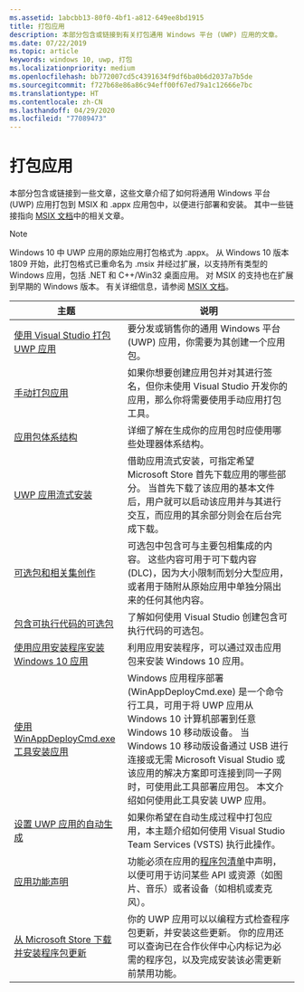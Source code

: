 ```yaml
---
ms.assetid: 1abcbb13-80f0-4bf1-a812-649ee8bd1915
title: 打包应用
description: 本部分包含或链接到有关打包通用 Windows 平台 (UWP) 应用的文章。
ms.date: 07/22/2019
ms.topic: article
keywords: windows 10, uwp, 打包
ms.localizationpriority: medium
ms.openlocfilehash: bb772007cd5c4391634f9df6ba0b6d2037a7b5de
ms.sourcegitcommit: f727b68e86a86c94eff00f67ed79a1c12666e7bc
ms.translationtype: HT
ms.contentlocale: zh-CN
ms.lasthandoff: 04/29/2020
ms.locfileid: "77089473"
---
```

# <a name="packaging-apps"></a>打包应用

本部分包含或链接到一些文章，这些文章介绍了如何将通用 Windows 平台 (UWP) 应用打包到 MSIX 和 .appx 应用包中，以便进行部署和安装。 其中一些链接指向 [MSIX 文档](https://docs.microsoft.com/windows/msix/)中的相关文章。

> [!NOTE]
> Windows 10 中 UWP 应用的原始应用打包格式为 .appx。 从 Windows 10 版本 1809 开始，此打包格式已重命名为 .msix 并经过扩展，以支持所有类型的 Windows 应用，包括 .NET 和 C++/Win32 桌面应用。 对 MSIX 的支持也在扩展到早期的 Windows 版本。 有关详细信息，请参阅 [MSIX 文档](https://docs.microsoft.com/windows/msix/)。

| 主题 | 说明 |
|-------|-------------|
| [使用 Visual Studio 打包 UWP 应用](/windows/msix/package/packaging-uwp-apps) | 要分发或销售你的通用 Windows 平台 (UWP) 应用，你需要为其创建一个应用包。 |
| [手动打包应用](/windows/msix/package/manual-packaging-root) | 如果你想要创建应用包并对其进行签名，但你未使用 Visual Studio 开发你的应用，那么你将需要使用手动应用打包工具。 |
| [应用包体系结构](/windows/msix/package/device-architecture) | 详细了解在生成你的应用包时应使用哪些处理器体系结构。 |
| [UWP 应用流式安装](/windows/msix/package/streaming-install) | 借助应用流式安装，可指定希望 Microsoft Store 首先下载应用的哪些部分。 当首先下载了该应用的基本文件后，用户就可以启动该应用并与其进行交互，而应用的其余部分则会在后台完成下载。 |
| [可选包和相关集创作](/windows/msix/package/optional-packages) | 可选包中包含可与主要包相集成的内容。 这些内容可用于可下载内容 (DLC)，因为大小限制而划分大型应用，或者用于随附从原始应用中单独分隔出来的任何其他内容。 |
| [包含可执行代码的可选包](/windows/msix/package/optional-packages-with-executable-code) | 了解如何使用 Visual Studio 创建包含可执行代码的可选包。 |
| [使用应用安装程序安装 Windows 10 应用](/windows/msix/app-installer/app-installer-root) | 利用应用安装程序，可以通过双击应用包来安装 Windows 10 应用。 |
| [使用 WinAppDeployCmd.exe 工具安装应用](install-universal-windows-apps-with-the-winappdeploycmd-tool.md) | Windows 应用程序部署 (WinAppDeployCmd.exe) 是一个命令行工具，可用于将 UWP 应用从 Windows 10 计算机部署到任意 Windows 10 移动版设备。 当 Windows 10 移动版设备通过 USB 进行连接或无需 Microsoft Visual Studio 或该应用的解决方案即可连接到同一子网时，可使用此工具部署应用包。 本文介绍如何使用此工具安装 UWP 应用。 |
| [设置 UWP 应用的自动生成](auto-build-package-uwp-apps.md) | 如果你希望在自动生成过程中打包应用，本主题介绍如何使用 Visual Studio Team Services (VSTS) 执行此操作。 |
| [应用功能声明](app-capability-declarations.md) | 功能必须在应用的[程序包清单](https://docs.microsoft.com/uwp/schemas/appxpackage/appx-package-manifest)中声明，以便可用于访问某些 API 或资源（如图片、音乐）或者设备（如相机或麦克风）。 |
| [从 Microsoft Store 下载并安装程序包更新](self-install-package-updates.md) | 你的 UWP 应用可以以编程方式检查程序包更新，并安装这些更新。 你的应用还可以查询已在合作伙伴中心内标记为必需的程序包，以及完成安装该必需更新前禁用功能。  |
